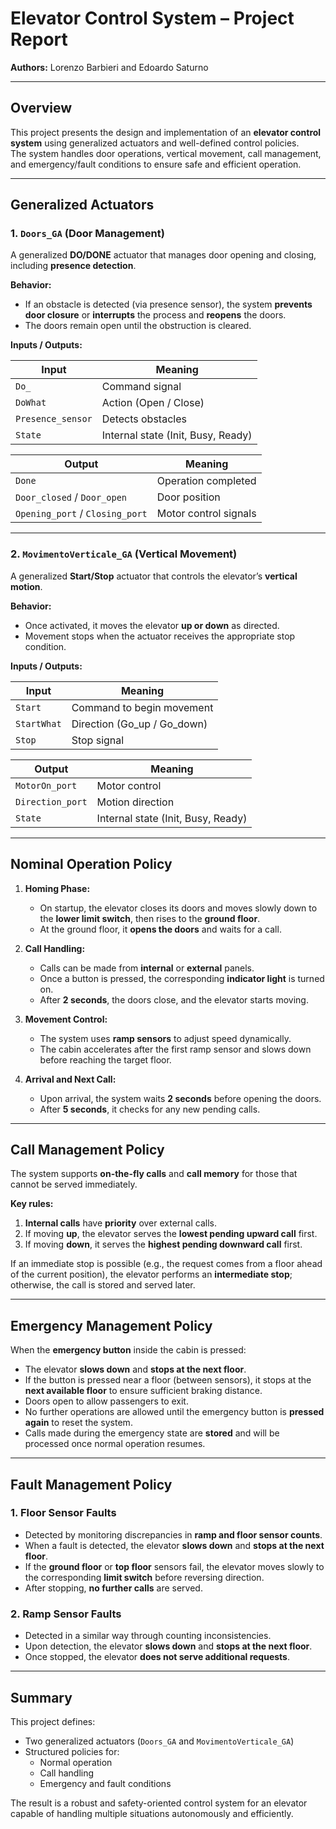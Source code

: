 # Elevator Control System – Project Report

**Authors:** Lorenzo Barbieri  and Edoardo Saturno 

---

## Overview

This project presents the design and implementation of an **elevator control system** using generalized actuators and well-defined control policies.  
The system handles door operations, vertical movement, call management, and emergency/fault conditions to ensure safe and efficient operation.

---

## Generalized Actuators

### 1. `Doors_GA` (Door Management)
A generalized **DO/DONE** actuator that manages door opening and closing, including **presence detection**.

**Behavior:**
- If an obstacle is detected (via presence sensor), the system **prevents door closure** or **interrupts** the process and **reopens** the doors.
- The doors remain open until the obstruction is cleared.

**Inputs / Outputs:**

| Input | Meaning |
|--------|----------|
| `Do_` | Command signal |
| `DoWhat` | Action (Open / Close) |
| `Presence_sensor` | Detects obstacles |
| `State` | Internal state (Init, Busy, Ready) |

| Output | Meaning |
|---------|----------|
| `Done` | Operation completed |
| `Door_closed` / `Door_open` | Door position |
| `Opening_port` / `Closing_port` | Motor control signals |

---

### 2. `MovimentoVerticale_GA` (Vertical Movement)
A generalized **Start/Stop** actuator that controls the elevator’s **vertical motion**.

**Behavior:**
- Once activated, it moves the elevator **up or down** as directed.
- Movement stops when the actuator receives the appropriate stop condition.

**Inputs / Outputs:**

| Input | Meaning |
|--------|----------|
| `Start` | Command to begin movement |
| `StartWhat` | Direction (Go_up / Go_down) |
| `Stop` | Stop signal |

| Output | Meaning |
|---------|----------|
| `MotorOn_port` | Motor control |
| `Direction_port` | Motion direction |
| `State` | Internal state (Init, Busy, Ready) |

---

## Nominal Operation Policy

1. **Homing Phase:**  
   - On startup, the elevator closes its doors and moves slowly down to the **lower limit switch**, then rises to the **ground floor**.  
   - At the ground floor, it **opens the doors** and waits for a call.

2. **Call Handling:**  
   - Calls can be made from **internal** or **external** panels.  
   - Once a button is pressed, the corresponding **indicator light** is turned on.  
   - After **2 seconds**, the doors close, and the elevator starts moving.

3. **Movement Control:**  
   - The system uses **ramp sensors** to adjust speed dynamically.  
   - The cabin accelerates after the first ramp sensor and slows down before reaching the target floor.

4. **Arrival and Next Call:**  
   - Upon arrival, the system waits **2 seconds** before opening the doors.  
   - After **5 seconds**, it checks for any new pending calls.

---

## Call Management Policy

The system supports **on-the-fly calls** and **call memory** for those that cannot be served immediately.

**Key rules:**
1. **Internal calls** have **priority** over external calls.  
2. If moving **up**, the elevator serves the **lowest pending upward call** first.  
3. If moving **down**, it serves the **highest pending downward call** first.  

If an immediate stop is possible (e.g., the request comes from a floor ahead of the current position), the elevator performs an **intermediate stop**; otherwise, the call is stored and served later.

---

## Emergency Management Policy

When the **emergency button** inside the cabin is pressed:
- The elevator **slows down** and **stops at the next floor**.  
- If the button is pressed near a floor (between sensors), it stops at the **next available floor** to ensure sufficient braking distance.
- Doors open to allow passengers to exit.
- No further operations are allowed until the emergency button is **pressed again** to reset the system.
- Calls made during the emergency state are **stored** and will be processed once normal operation resumes.

---

## Fault Management Policy

### 1. Floor Sensor Faults
- Detected by monitoring discrepancies in **ramp and floor sensor counts**.
- When a fault is detected, the elevator **slows down** and **stops at the next floor**.  
- If the **ground floor** or **top floor** sensors fail, the elevator moves slowly to the corresponding **limit switch** before reversing direction.
- After stopping, **no further calls** are served.

### 2. Ramp Sensor Faults
- Detected in a similar way through counting inconsistencies.
- Upon detection, the elevator **slows down** and **stops at the next floor**.
- Once stopped, the elevator **does not serve additional requests**.

---

## Summary

This project defines:
- Two generalized actuators (`Doors_GA` and `MovimentoVerticale_GA`)
- Structured policies for:
  - Normal operation
  - Call handling
  - Emergency and fault conditions  

The result is a robust and safety-oriented control system for an elevator capable of handling multiple situations autonomously and efficiently.
